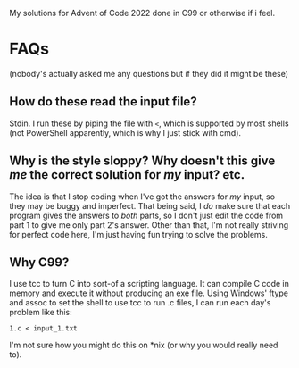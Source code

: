 
My solutions for Advent of Code 2022 done in C99 or otherwise if i feel.

# FAQs

(nobody's actually asked me any questions but if they did it might be these)

## How do these read the input file?

Stdin. I run these by piping the file with `<`, which is supported by most shells (not PowerShell apparently, which is why I just stick with cmd).

## Why is the style sloppy? Why doesn't this give *me* the correct solution for *my* input? etc.

The idea is that I stop coding when I've got the answers for *my* input, so they may be buggy and imperfect. That being said, I *do* make sure that each program gives the answers to *both* parts, so I don't just edit the code from part 1 to give me only part 2's answer. Other than that, I'm not really striving for perfect code here, I'm just having fun trying to solve the problems.

## Why C99?

I use tcc to turn C into sort-of a scripting language. It can compile C code in memory and execute it without producing an exe file. Using Windows' ftype and assoc to set the shell to use tcc to run .c files, I can run each day's problem like this:

```
1.c < input_1.txt
```

I'm not sure how you might do this on *nix (or why you would really need to).
